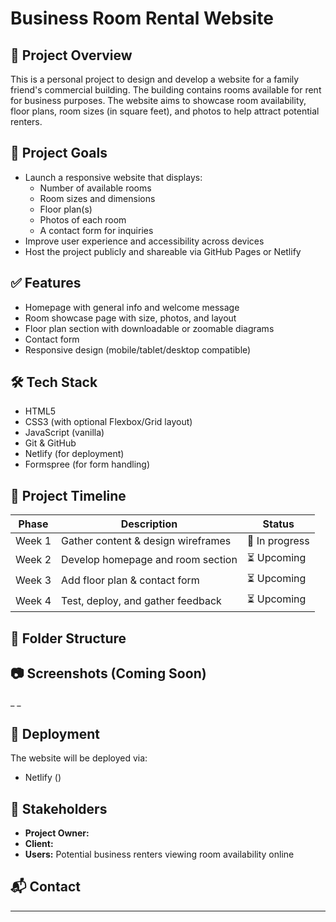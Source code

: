 # Business Room Rental Website

## 📌 Project Overview

This is a personal project to design and develop a website for a family friend's commercial building. The building contains rooms available for rent for business purposes. The website aims to showcase room availability, floor plans, room sizes (in square feet), and photos to help attract potential renters.

## 🎯 Project Goals

- Launch a responsive website that displays:
  - Number of available rooms
  - Room sizes and dimensions
  - Floor plan(s)
  - Photos of each room
  - A contact form for inquiries
- Improve user experience and accessibility across devices
- Host the project publicly and shareable via GitHub Pages or Netlify

## ✅ Features

- Homepage with general info and welcome message
- Room showcase page with size, photos, and layout
- Floor plan section with downloadable or zoomable diagrams
- Contact form 
- Responsive design (mobile/tablet/desktop compatible)

## 🛠️ Tech Stack

- HTML5
- CSS3 (with optional Flexbox/Grid layout)
- JavaScript (vanilla)
- Git & GitHub
- Netlify (for deployment)
- Formspree (for form handling)

## 📅 Project Timeline

| Phase | Description | Status |
|-------|-------------|--------|
| Week 1 | Gather content & design wireframes | 🔄 In progress |
| Week 2 | Develop homepage and room section | ⏳ Upcoming |
| Week 3 | Add floor plan & contact form | ⏳ Upcoming |
| Week 4 | Test, deploy, and gather feedback | ⏳ Upcoming |

## 📁 Folder Structure


## 📷 Screenshots (Coming Soon)

_    _

## 🚀 Deployment

The website will be deployed via:

- Netlify ()

## 🤝 Stakeholders

- **Project Owner:** 
- **Client:** 
- **Users:** Potential business renters viewing room availability online

## 📬 Contact



---

